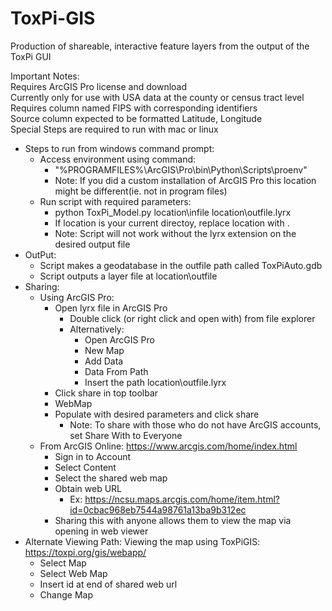 # ToxPi-GIS
Production of shareable, interactive feature layers from the output of the ToxPi GUI   

Important Notes:  
Requires ArcGIS Pro license and download  
Currently only for use with USA data at the county or census tract level  
Requires column named FIPS with corresponding identifiers  
Source column expected to be formatted Latitude, Longitude  
Special Steps are required to run with mac or linux  

* Steps to run from windows command prompt:  
  * Access environment using command:  
    * "%PROGRAMFILES%\ArcGIS\Pro\bin\Python\Scripts\proenv"  
    * Note: If you did a custom installation of ArcGIS Pro this location might be different(ie. not in program files)  
  * Run script with required parameters:  
    * python ToxPi_Model.py location\infile location\outfile.lyrx
    * If location is your current directoy, replace location with .
    * Note: Script will not work without the lyrx extension on the desired output file  
* OutPut:  
  * Script makes a geodatabase in the outfile path called ToxPiAuto.gdb  
  * Script outputs a layer file at location\outfile  
* Sharing:  
  * Using ArcGIS Pro:  
    * Open lyrx file in ArcGIS Pro  
      * Double click (or right click and open with) from file explorer  
      * Alternatively:  
        * Open ArcGIS Pro  
        * New Map  
        * Add Data  
        * Data From Path  
        * Insert the path location\outfile.lyrx  
    * Click share in top toolbar  
    * WebMap  
    * Populate with desired parameters and click share  
      * Note: To share with those who do not have ArcGIS accounts, set Share With to Everyone  
  * From ArcGIS Online: https://www.arcgis.com/home/index.html  
    * Sign in to Account  
    * Select Content  
    * Select the shared web map  
    * Obtain  web URL  
      * Ex: https://ncsu.maps.arcgis.com/home/item.html?id=0cbac968eb7544a98761a13ba9b312ec    
    * Sharing this with anyone allows them to view the map via opening in web viewer  
* Alternate Viewing Path: Viewing the map using ToxPiGIS: https://toxpi.org/gis/webapp/  
  * Select Map  
  * Select Web Map  
  * Insert id at end of shared web url  
  * Change Map  

    
    
